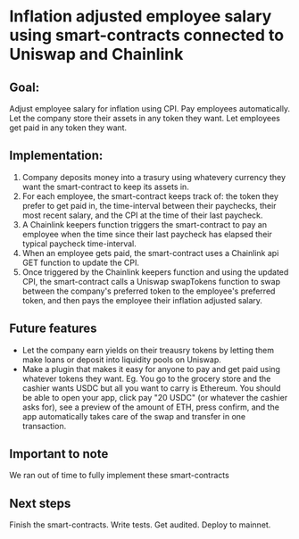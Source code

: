 # Inflation adjusted employee salary using smart-contracts connected to Uniswap and Chainlink

## **Goal**:

Adjust employee salary for inflation using CPI. Pay employees automatically. Let the company store their assets in any token they want. Let employees get paid in any token they want.

## **Implementation**:

1. Company deposits money into a trasury using whatevery currency they want the smart-contract to keep its assets in.
2. For each employee, the smart-contract keeps track of: the token they prefer to get paid in, the time-interval between their paychecks, their most recent salary, and the CPI at the time of their last paycheck.
3. A Chainlink keepers function triggers the smart-contract to pay an employee when the time since their last paycheck has elapsed their typical paycheck time-interval.
4. When an employee gets paid, the smart-contract uses a Chainlink api GET function to update the CPI.
5. Once triggered by the Chainlink keepers function and using the updated CPI, the smart-contract calls a Uniswap swapTokens function to swap between the company's preferred token to the employee's preferred token, and then pays the employee their inflation adjusted salary.

## **Future features**

- Let the company earn yields on their treausry tokens by letting them make loans or deposit into liquidity pools on Uniswap.
- Make a plugin that makes it easy for anyone to pay and get paid using whatever tokens they want. Eg. You go to the grocery store and the cashier wants USDC but all you want to carry is Ethereum. You should be able to open your app, click pay "20 USDC" (or whatever the cashier asks for), see a preview of the amount of ETH, press confirm, and the app automatically takes care of the swap and transfer in one transaction.

## **Important to note**

We ran out of time to fully implement these smart-contracts

## **Next steps**

Finish the smart-contracts. Write tests. Get audited. Deploy to mainnet.
